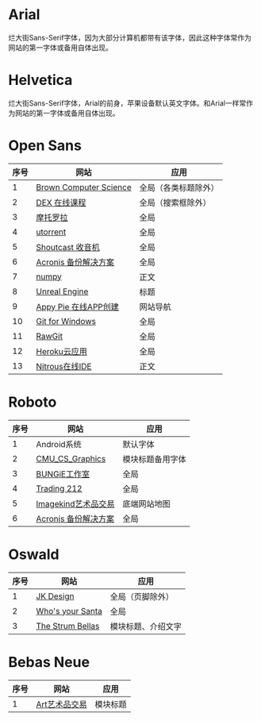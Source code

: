 # Arial

烂大街Sans-Serif字体，因为大部分计算机都带有该字体，因此这种字体常作为网站的第一字体或备用自体出现。

# Helvetica

烂大街Sans-Serif字体，Arial的前身，苹果设备默认英文字体。和Arial一样常作为网站的第一字体或备用自体出现。


# Open Sans
序号  |  网站  | 应用
------------- | ------------- | -------------
1  | [Brown Computer Science](http://cs.brown.edu/)  | 全局（各类标题除外）
2  | [DEX 在线课程](https://www.edx.org/)  | 全局（搜索框除外）
3  | [摩托罗拉](http://www.motorola.com/)  | 全局
4  | [utorrent](http://www.utorrent.com/)  | 全局
5  | [Shoutcast 收音机](http://www.shoutcast.com/)  | 全局
6  | [Acronis 备份解决方案](http://www.acronis.com/)  | 全局
7  | [numpy](w.numpy.org)  | 正文
8  | [Unreal Engine](https://www.unrealengine.com)  | 标题
9  | [Appy Pie 在线APP创建](http://www.appypie.com/)  | 网站导航
10 | [Git for Windows](http://msysgit.github.io/)  | 全局
11 | [RawGit](https://rawgit.com/)  | 全局
12 | [Heroku云应用](https://www.heroku.com/)  | 全局
13 | [Nitrous在线IDE](https://pro.nitrous.io/)  | 正文


# Roboto
序号  |  网站  | 应用
------------- | ------------- | -------------
1  | Android系统  | 默认字体
2  | [CMU_CS_Graphics](http://graphics.cs.cmu.edu/)  | 模块标题备用字体
3  | [BUNGiE工作室](https://www.bungie.net/)  | 全局
4  | [Trading 212](http://www.trading212.com/)  | 全局
5  | [Imagekind艺术品交易](http://imagekind.com/)  | 底端网站地图
6  | [Acronis 备份解决方案](http://www.acronis.com/)  | 全局


# Oswald
序号  |  网站  | 应用
------------- | ------------- | -------------
1  | [JK Design](http://www.jkdesign.com/)  | 全局（页脚除外）
2  | [Who's your Santa](http://whosyoursanta.ca/)  | 全局
3  | [The Strum Bellas](http://www.thestrumbellas.ca/)  | 模块标题、介绍文字


# Bebas Neue
序号  |  网站  | 应用
------------- | ------------- | -------------
1  | [Art艺术品交易](http://eu.art.com/)  | 模块标题
